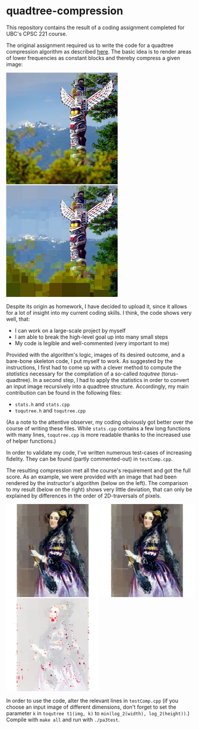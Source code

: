 # quadtree-compression
This repository contains the result of a coding assignment completed for UBC's CPSC 221 course.

The original assignment required us to write the code for a quadtree compression algorithm as described [here](https://www.ugrad.cs.ubc.ca/~cs221/2018W2/mps/p3/). The basic idea is to render areas of lower frequencies as constant blocks and thereby compress a given image:

<img src="./images/stanleySquare.png" width="300"> <img src="./images/prelim-stanley.05.png" width="300">

Despite its origin as homework, I have decided to upload it, since it allows for a lot of insight into my current coding skills. I think, the code shows very well, that:
- I can work on a large-scale project by myself 
- I am able to break the high-level goal up into many small steps
- My code is legible and well-commented (very important to me)

Provided with the algorithm's logic, images of its desired outcome, and a bare-bone skeleton code, I put myself to work. As suggested by the instructions, I first had to come up with a clever method to compute the _statistics_ necessary for the compilation of a so-called _toqutree_ (torus-quadtree). In a second step, I had to apply the statistics in order to convert an input image recursively into a quadtree structure. Accordingly, my main contribution can be found in the following files:
- `stats.h` and `stats.cpp`
- `toqutree.h` and `toqutree.cpp`

(As a note to the attentive observer, my coding obviously got better over the course of writing these files. While `stats.cpp` contains a few long functions with many lines, `toqutree.cpp` is more readable thanks to the increased use of helper functions.)

In order to validate my code, I've written numerous test-cases of increasing fidelity. They can be found (partly commented-out) in `testComp.cpp`.

The resulting compression met all the course's requirement and got the full score. As an example, we were provided with an image that had been rendered by the instructor's algorithm (below on the left). The comparison to my result (below on the right) shows very little deviation, that can only be explained by differences in the order of 2D-traversals of pixels.

<img src="./images/adaPrune.05.png" width="250"> <img src="./images/ada_rendered.png" width="250"> <img src="./images/ada_diff.png" width="250"> 

In order to use the code, alter the relevant lines in `testComp.cpp` (if you choose an input image of different dimensions, don't forget to set the parameter `k` in `toqutree t1(img, k)` to `min(log_2(width), log_2(height))`.) Compile with `make all` and run with `./pa3test`.

